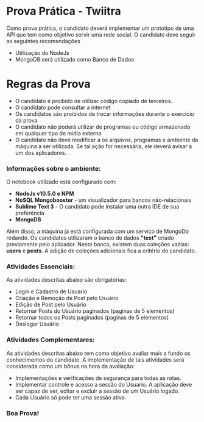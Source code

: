 

# Prova Prática - Twiitra

Como prova prática, o candidato deverá implementar um prototipo de uma API que tem como objetivo servir uma rede social. O candidato deve seguir as seguintes recomendações  

- Utilização do NodeJs
- MongoDB será utilizado como Banco de Dados

# Regras da Prova
- O candidato é proibido de utilizar código copiado de terceiros.
- O candidato pode consultar a internet
- Os candidatos são proibidos de trocar informações durante o exercicio da prova
- O candidato não poderá utilizar de programas ou código armazenado em qualquer tipo de mídia externa
- O candidato não deve modificar a os arquivos, programas e ambiente da máquina a ser utilizada. Se tal ação for necessária, ele deverá avisar a um dos aplicadores.

### Informações sobre o ambiente:
O notebook utilizado está configurado com:
- **NodeJs v10.5.0 e NPM**
- **NoSQL Mongobooster** - um visualizador para bancos não-relacionais
- **Sublime Text 3** - O candidato pode instalar uma outra IDE de sua preferência
- **MongoDB**

Além disso, a máquina já está configurada com um serviço de MongoDb rodando. Os candidatos utilizaram o banco de dados **"test"** criado previamente pelo aplicador. Neste banco, existem duas coleções vazias: **users** e **posts**. A adição de coleções adicionais fica a critério do candidato.

### Atividades Essenciais:
As atividades descritas abaixo são obrigatórias:

  - Login e Cadastro de Usuario
  - Criação e Remoção de Post pelo Usuário
  - Edição de Post pelo Usuário
  - Retornar Posts do Usuário paginados (paginas de 5 elementos)
  - Retornar todos os Posts paginados (paginas de 5 elementos)
  - Deslogar Usuário
  

### Atividades Complementares:
As atividades descritas abaixo tem como objetivo avaliar mais a fundo os conhecimentos do candidato. A implementação de tais atividades será considerada como um bônus na hora da avaliação:
  - Implementações e verificações de segurança para todas as rotas.
  - Implementar controle e acesso a sessão do Usuario. A aplicação deve ser capaz de ver, editar e excluir a sessão de um Usuário logado.
  - Cada Usuário só pode ter uma sessão ativa


### Boa Prova!

